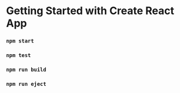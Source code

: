 # Getting Started with Create React App
### `npm start`
### `npm test`
### `npm run build`
### `npm run eject`

